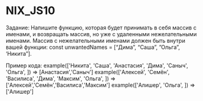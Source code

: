 # NIX_JS10
 
Задание: Напишите функцию, которая будет принимать в себя массив c именами, и возвращать массив, но уже с удаленными нежелательными именами. Массив с нежелательными именами должен быть внутри вашей функции: const unwantedNames = [“Дима”, “Саша”, ”Ольга”, ‘Никита”].

 Пример кода:
   example(['Никита', 'Саша', 'Анастасия', 'Дима', 'Саныч', 'Ольга', ]) => [Анастасия','Саныч']
   example(['Алексей', 'Семён', 'Василиса', 'Дима', 'Максим', 'Ольга', ]) => ['Алексей','Семён','Василиса','Максим']
   example(['Алишер', 'Ольга', ]) => ['Алишер']
